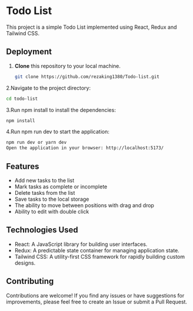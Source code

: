 
# Todo List

This project is a simple Todo List implemented using React, Redux and Tailwind CSS.




## Deployment


1. **Clone** this repository to your local machine.

   ```bash
   git clone https://github.com/rezaking1380/Todo-list.git
   ```

2.Navigate to the project directory:

   ```bash
cd todo-list
   ```


3.Run npm install to install the dependencies:

   ```bash
npm install
```


4.Run npm run dev to start the application:

   ```bash
npm run dev or yarn dev
Open the application in your browser: http://localhost:5173/
```


## Features

- Add new tasks to the list
- Mark tasks as complete or incomplete
- Delete tasks from the list
- Save tasks to the local storage
- The ability to move between positions with drag and drop
- Ability to edit with double click


## Technologies Used

- React: A JavaScript library for building user interfaces.
- Redux: A predictable state container for managing application state.
- Tailwind CSS: A utility-first CSS framework for rapidly building custom designs.


## Contributing

Contributions are welcome! If you find any issues or have suggestions for improvements, please feel free to create an Issue or submit a Pull Request.

